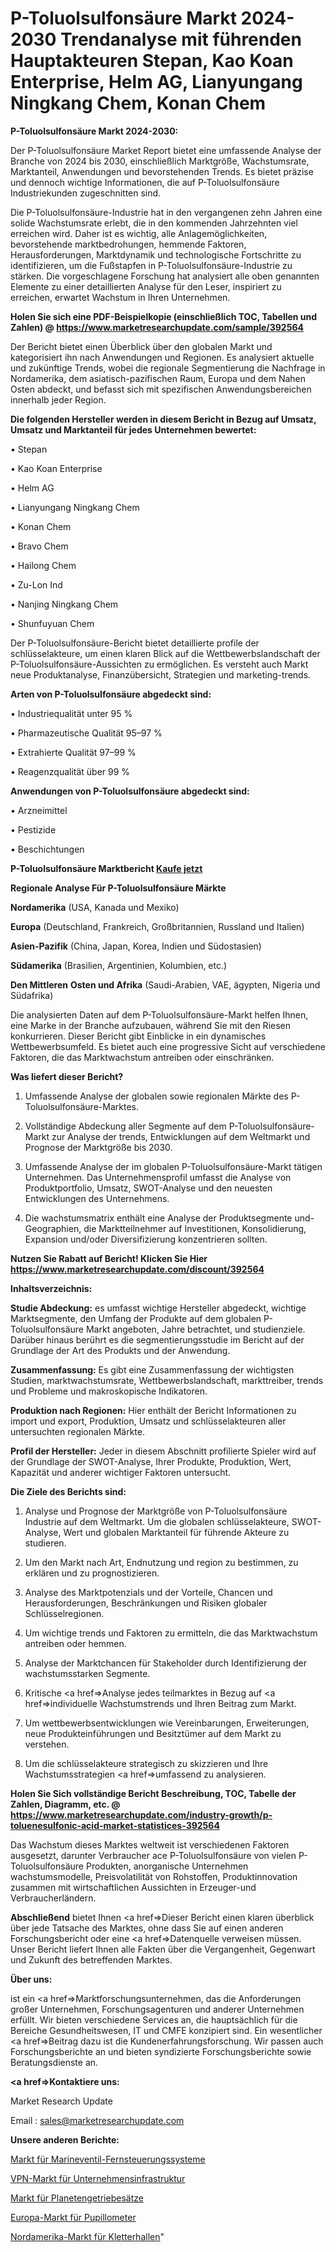 # P-Toluolsulfonsäure Markt 2024-2030 Trendanalyse mit führenden Hauptakteuren Stepan, Kao Koan Enterprise, Helm AG, Lianyungang Ningkang Chem, Konan Chem

<strong>P-Toluolsulfonsäure Markt 2024-2030:</strong>

Der P-Toluolsulfonsäure Market Report bietet eine umfassende Analyse der Branche von 2024 bis 2030, einschließlich Marktgröße, Wachstumsrate, Marktanteil, Anwendungen und bevorstehenden Trends. Es bietet präzise und dennoch wichtige Informationen, die auf P-Toluolsulfonsäure Industriekunden zugeschnitten sind.

Die P-Toluolsulfonsäure-Industrie hat in den vergangenen zehn Jahren eine solide Wachstumsrate erlebt, die in den kommenden Jahrzehnten viel erreichen wird. Daher ist es wichtig, alle Anlagemöglichkeiten, bevorstehende marktbedrohungen, hemmende Faktoren, Herausforderungen, Marktdynamik und technologische Fortschritte zu identifizieren, um die Fußstapfen in P-Toluolsulfonsäure-Industrie zu stärken. Die vorgeschlagene Forschung hat analysiert alle oben genannten Elemente zu einer detaillierten Analyse für den Leser, inspiriert zu erreichen, erwartet Wachstum in Ihren Unternehmen.

<strong>Holen Sie sich eine PDF-Beispielkopie (einschließlich TOC, Tabellen und Zahlen) @
</strong><strong><a href=https://www.marketresearchupdate.com/sample/392564><strong>https://www.marketresearchupdate.com/sample/392564</u></font></a></strong></strong>

Der Bericht bietet einen Überblick über den globalen Markt und kategorisiert ihn nach Anwendungen und Regionen. Es analysiert aktuelle und zukünftige Trends, wobei die regionale Segmentierung die Nachfrage in Nordamerika, dem asiatisch-pazifischen Raum, Europa und dem Nahen Osten abdeckt, und befasst sich mit spezifischen Anwendungsbereichen innerhalb jeder Region.

<strong>Die folgenden Hersteller werden in diesem Bericht in Bezug auf Umsatz, Umsatz und Marktanteil für jedes Unternehmen bewertet:</strong>

• Stepan

• Kao Koan Enterprise

• Helm AG

• Lianyungang Ningkang Chem

• Konan Chem

• Bravo Chem

• Hailong Chem

• Zu-Lon Ind

• Nanjing Ningkang Chem

• Shunfuyuan Chem

Der P-Toluolsulfonsäure-Bericht bietet detaillierte profile der schlüsselakteure, um einen klaren Blick auf die Wettbewerbslandschaft der P-Toluolsulfonsäure-Aussichten zu ermöglichen. Es versteht auch Markt neue Produktanalyse, Finanzübersicht, Strategien und marketing-trends.

<strong>Arten von P-Toluolsulfonsäure abgedeckt sind:</strong>

• Industriequalität unter 95 %

• Pharmazeutische Qualität 95–97 %

• Extrahierte Qualität 97–99 %

• Reagenzqualität über 99 %

<strong>Anwendungen von P-Toluolsulfonsäure abgedeckt sind:</strong>

• Arzneimittel

• Pestizide

• Beschichtungen

<strong>P-Toluolsulfonsäure Marktbericht <a href=https://www.marketresearchupdate.com/buynow/392564>Kaufe jetzt</a></strong>

<strong>Regionale Analyse Für P-Toluolsulfonsäure Märkte</strong>

<strong>Nordamerika</strong> (USA, Kanada und Mexiko)

<strong>Europa</strong> (Deutschland, Frankreich, Großbritannien, Russland und Italien)

<strong>Asien-Pazifik</strong> (China, Japan, Korea, Indien und Südostasien)

<strong>Südamerika</strong> (Brasilien, Argentinien, Kolumbien, etc.)

<strong>Den Mittleren</strong> <strong>Osten und Afrika</strong> (Saudi-Arabien, VAE, ägypten, Nigeria und Südafrika)

Die analysierten Daten auf dem P-Toluolsulfonsäure-Markt helfen Ihnen, eine Marke in der Branche aufzubauen, während Sie mit den Riesen konkurrieren. Dieser Bericht gibt Einblicke in ein dynamisches Wettbewerbsumfeld. Es bietet auch eine progressive Sicht auf verschiedene Faktoren, die das Marktwachstum antreiben oder einschränken.

<strong>Was liefert dieser Bericht?</strong>

1. Umfassende Analyse der globalen sowie regionalen Märkte des P-Toluolsulfonsäure-Marktes.

2. Vollständige Abdeckung aller Segmente auf dem P-Toluolsulfonsäure-Markt zur Analyse der trends, Entwicklungen auf dem Weltmarkt und Prognose der Marktgröße bis 2030.

3. Umfassende Analyse der im globalen P-Toluolsulfonsäure-Markt tätigen Unternehmen. Das Unternehmensprofil umfasst die Analyse von Produktportfolio, Umsatz, SWOT-Analyse und den neuesten Entwicklungen des Unternehmens.

4. Die wachstumsmatrix enthält eine Analyse der Produktsegmente und-Geographien, die Marktteilnehmer auf Investitionen, Konsolidierung, Expansion und/oder Diversifizierung konzentrieren sollten.

<strong>Nutzen Sie Rabatt auf Bericht! Klicken Sie Hier
</strong><strong><a href=https://www.marketresearchupdate.com/discount/392564>https://www.marketresearchupdate.com/discount/392564</b></u></font></strong></a>

<strong>Inhaltsverzeichnis:</strong>

<strong>Studie Abdeckung:</strong> es umfasst wichtige Hersteller abgedeckt, wichtige Marktsegmente, den Umfang der Produkte auf dem globalen P-Toluolsulfonsäure Markt angeboten, Jahre betrachtet, und studienziele. Darüber hinaus berührt es die segmentierungsstudie im Bericht auf der Grundlage der Art des Produkts und der Anwendung.

<strong>Zusammenfassung:</strong> Es gibt eine Zusammenfassung der wichtigsten Studien, marktwachstumsrate, Wettbewerbslandschaft, markttreiber, trends und Probleme und makroskopische Indikatoren.

<strong>Produktion nach Regionen:</strong> Hier enthält der Bericht Informationen zu import und export, Produktion, Umsatz und schlüsselakteuren aller untersuchten regionalen Märkte.

<strong>Profil der Hersteller:</strong> Jeder in diesem Abschnitt profilierte Spieler wird auf der Grundlage der SWOT-Analyse, Ihrer Produkte, Produktion, Wert, Kapazität und anderer wichtiger Faktoren untersucht.

<strong>Die Ziele des Berichts sind:</strong>

1) Analyse und Prognose der Marktgröße von P-Toluolsulfonsäure Industrie auf dem Weltmarkt.
Um die globalen schlüsselakteure, SWOT-Analyse, Wert und globalen Marktanteil für führende Akteure zu studieren.

2) Um den Markt nach Art, Endnutzung und region zu bestimmen, zu erklären und zu prognostizieren.

3) Analyse des Marktpotenzials und der Vorteile, Chancen und Herausforderungen, Beschränkungen und Risiken globaler Schlüsselregionen.

4) Um wichtige trends und Faktoren zu ermitteln, die das Marktwachstum antreiben oder hemmen.

5) Analyse der Marktchancen für Stakeholder durch Identifizierung der wachstumsstarken Segmente.

6) Kritische <a href=>Analyse</a> jedes teilmarktes in Bezug auf <a href=>individuelle</a> Wachstumstrends und Ihren Beitrag zum Markt.

7) Um wettbewerbsentwicklungen wie Vereinbarungen, Erweiterungen, neue Produkteinführungen und Besitztümer auf dem Markt zu verstehen.

8) Um die schlüsselakteure strategisch zu skizzieren und Ihre Wachstumsstrategien <a href=>umfassend</a> zu analysieren.

<strong>Holen Sie Sich vollständige Bericht Beschreibung, TOC, Tabelle der Zahlen, Diagramm, etc. @ </strong><strong><a href=https://www.marketresearchupdate.com/industry-growth/p-toluenesulfonic-acid-market-statistices-392564>https://www.marketresearchupdate.com/industry-growth/p-toluenesulfonic-acid-market-statistices-392564</a></font></strong>

Das Wachstum dieses Marktes weltweit ist verschiedenen Faktoren ausgesetzt, darunter Verbraucher ace P-Toluolsulfonsäure von vielen P-Toluolsulfonsäure Produkten, anorganische Unternehmen wachstumsmodelle, Preisvolatilität von Rohstoffen, Produktinnovation zusammen mit wirtschaftlichen Aussichten in Erzeuger-und Verbraucherländern.

<strong>Abschließend</strong> bietet Ihnen <a href=>Dieser</a> Bericht einen klaren überblick über jede Tatsache des Marktes, ohne dass Sie auf einen anderen Forschungsbericht oder eine <a href=>Datenquelle</a> verweisen müssen. Unser Bericht liefert Ihnen alle Fakten über die Vergangenheit, Gegenwart und Zukunft des betreffenden Marktes.

<strong>Über uns:</strong>

 ist ein <a href=>Marktfors</a>chungsunternehmen, das die Anforderungen großer Unternehmen, Forschungsagenturen und anderer Unternehmen erfüllt. Wir bieten verschiedene Services an, die hauptsächlich für die Bereiche Gesundheitswesen, IT und CMFE konzipiert sind. Ein wesentlicher <a href=>Beitrag</a> dazu ist die Kundenerfahrungsforschung. Wir passen auch Forschungsberichte an und bieten syndizierte Forschungsberichte sowie Beratungsdienste an.

<strong><a href=>Kontaktiere uns:</a></strong>

Market Research Update

Email : sales@marketresearchupdate.com

<strong>Unsere anderen Berichte:</strong>

<a href=https://www.linkedin.com/pulse/marine-valve-remote-control-system-market-has-huge-growth>Markt für Marineventil-Fernsteuerungssysteme</a>

<a href=https://www.linkedin.com/pulse/enterprise-infrastructure-vpn-market-1f>VPN-Markt für Unternehmensinfrastruktur</a>

<a href=https://www.linkedin.com/pulse/planetary-gear-set-market-size-industry-growth>Markt für Planetengetriebesätze</a>

<a href=https://www.linkedin.com/pulse/europe-pupillometers-market-2023-thriving-tremendous>Europa-Markt für Pupillometer</a>

<a href=https://www.linkedin.com/pulse/north-america-climbing-gym-market-2023-chjkf/>Nordamerika-Markt für Kletterhallen</a>"
